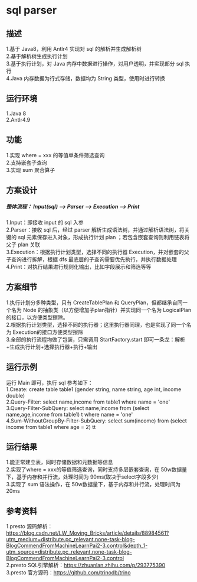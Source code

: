 # sql parser
## 描述
1.基于 Java8，利用 Antlr4 实现对 sql 的解析并生成解析树  
2.基于解析树生成执行计划  
3.基于执行计划，对 Java 内存中数据进行操作，对用户透明，并实现部分 sql 执行  
4.Java 内存数据为行式存储，数据均为 String 类型，使用时进行转换
## 运行环境
1.Java 8  
2.Antlr4.9
## 功能
1.实现 where = xxx 的等值单条件筛选查询  
2.支持嵌套子查询  
3.实现 sum 聚合算子
## 方案设计
##### 整体流程： Input(sql) --> Parser --> Execution --> Print  
1.Input：即接收 input 的 sql 入参  
2.Parser：接收 sql 后，经过 parser 解析生成语法树，并通过解析语法树，将关键的 sql 元素保存进入对象，形成执行计划 plan ；若包含嵌套查询则利用链表将父子 plan 关联  
3.Execution：根据执行计划类型，选择不同的执行器 Execution，并对嵌套的父子查询进行拆解，根据 dfs 最底层的子查询需要优先执行，并执行数据处理  
4.Print：对执行结果进行规则化输出，比如字段展示和筛选等等
## 方案细节
1.执行计划分多种类型，只有 CreateTablePlan 和 QueryPlan，但都继承自同一个名为 Node 的抽象类（以方便增加子plan指针）并实现同一个名为 LogicalPlan的接口，以方便类型擦除。  
2.根据执行计划类型，选择不同的执行器；这里执行器同理，也是实现了同一个名为 Execution的接口方便类型擦除  
3.全部的执行流程均做了包装，只需调用 StartFactory.start 即可一条龙：解析+生成执行计划+选择执行器+执行+输出
## 运行示例
运行 Main 即可，执行 sql 参考如下：  
1.Create: create table table1 (gender string, name string, age int, income double)  
2.Query-Filter: select name,income from table1 where name = 'one'  
3.Query-Filter-SubQuery: select name,income from (select name,age,income from table1) t where name = 'one'  
4.Sum-WithoutGroupBy-Filter-SubQuery: select sum(income) from (select income from table1 where age = 2) tt
## 运行结果
1.能正常建立表，同时存储数据和元数据等信息  
2.实现了where = xxx的等值筛选查询，同时支持多层嵌套查询，在 50w数据量下，基于内存和并行流，处理时间为 90ms(取决于select字段多少)  
3.实现了 sum 语法操作，在 50w数据量下，基于内存和并行流，处理时间为 20ms  
## 参考资料
1.presto 源码解析：https://blog.csdn.net/LW_Moving_Bricks/article/details/88984561?utm_medium=distribute.pc_relevant.none-task-blog-BlogCommendFromMachineLearnPai2-3.control&depth_1-utm_source=distribute.pc_relevant.none-task-blog-BlogCommendFromMachineLearnPai2-3.control  
2.presto SQL引擎解析：https://zhuanlan.zhihu.com/p/293775390  
3.presto 官方源码：https://github.com/trinodb/trino
